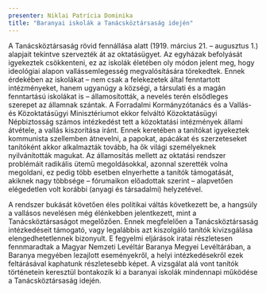 ```yaml
---
presenter: Niklai Patrícia Dominika
title: "Baranyai iskolák a Tanácsköztársaság idején"
---
```


A Tanácsköztársaság rövid fennállása alatt (1919. március 21. – augusztus 1.) alapjait tekintve szervezték át az oktatásügyet. Az egyházak befolyását igyekeztek csökkenteni, ez az iskolák életében oly módon jelent meg, hogy ideológiai alapon vallássemlegesség megvalósítására törekedtek. Ennek érdekében az iskolákat – nem csak a felekezetek által fenntartott intézményeket, hanem ugyanúgy a községi, a társulati és a magán fenntartású iskolákat is – államosították, a nevelés terén elsődleges szerepet az államnak szántak. A Forradalmi Kormányzótanács és a Vallás- és Közoktatásügyi Minisztériumot ekkor felváltó Közoktatásügyi Népbiztosság számos intézkedést tett a közoktatási intézmények állami átvétele, a vallás kiszorítása iránt. Ennek keretében a tanítókat igyekeztek kommunista szellemben átnevelni, a papokat, apácákat és szerzeteseket tanítóként akkor alkalmazták tovább, ha ők világi személyeknek nyilvánították magukat. Az államosítás mellett az oktatási rendszer problémáit radikális ütemű megoldásokkal, azonnal szerették volna megoldani, ez pedig több esetben elnyerhette a tanítók támogatását, akiknek nagy többsége – fórumaikon előadottak szerint – alapvetően elégedetlen volt korábbi (anyagi és társadalmi) helyzetével.

A rendszer bukását követően éles politikai váltás következett be, a hangsúly a vallásos nevelésen még élénkebben jelentkezett, mint a Tanácsköztársaságot megelőzően. Ennek megfelelően a Tanácsköztársaság intézkedéseit támogató, vagy legalábbis azt kiszolgáló tanítók kivizsgálása elengedhetetlennek bizonyult. E fegyelmi eljárások iratai részletesen fennmaradtak a Magyar Nemzeti Levéltár Baranya Megyei Levéltárában, a Baranya megyében lezajlott eseményekről, a helyi intézkedésekről ezek feltárásával kaphatunk részletesebb képet. A vizsgálat alá vont tanítók történetein keresztül bontakozik ki a baranyai iskolák mindennapi működése a Tanácsköztársaság idején.
